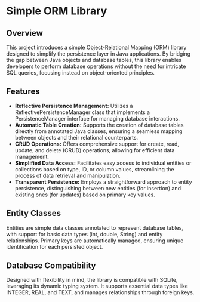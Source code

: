 # Simple ORM Library
## Overview
This project introduces a simple Object-Relational Mapping (ORM) library designed to simplify the persistence layer in Java applications. By bridging the gap between Java objects and database tables, this library enables developers to perform database operations without the need for intricate SQL queries, focusing instead on object-oriented principles.

## Features
- **Reflective Persistence Management:** Utilizes a ReflectivePersistenceManager class that implements a PersistenceManager interface for managing database interactions.
- **Automatic Table Creation:** Supports the creation of database tables directly from annotated Java classes, ensuring a seamless mapping between objects and their relational counterparts.
- **CRUD Operations:** Offers comprehensive support for create, read, update, and delete (CRUD) operations, allowing for efficient data management.
- **Simplified Data Access:** Facilitates easy access to individual entities or collections based on type, ID, or column values, streamlining the process of data retrieval and manipulation.
- **Transparent Persistence:** Employs a straightforward approach to entity persistence, distinguishing between new entities (for insertion) and existing ones (for updates) based on primary key values.
## Entity Classes
Entities are simple data classes annotated to represent database tables, with support for basic data types (int, double, String) and entity relationships. Primary keys are automatically managed, ensuring unique identification for each persisted object.

## Database Compatibility
Designed with flexibility in mind, the library is compatible with SQLite, leveraging its dynamic typing system. It supports essential data types like INTEGER, REAL, and TEXT, and manages relationships through foreign keys.
